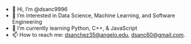 - 👋 Hi, I’m @dsanc9996
- 👀 I’m interested in Data Science, Machine Learning, and Software Engineering
- 🌱 I’m currently learning Python, C++, & JavaScript
- 📫 How to reach me: dsanchez35@angelo.edu, dsanc60@gmail.com.

<!---
dsanc9996/dsanc9996 is a ✨ special ✨ repository because its `README.md` (this file) appears on your GitHub profile.
You can click the Preview link to take a look at your changes.
--->
